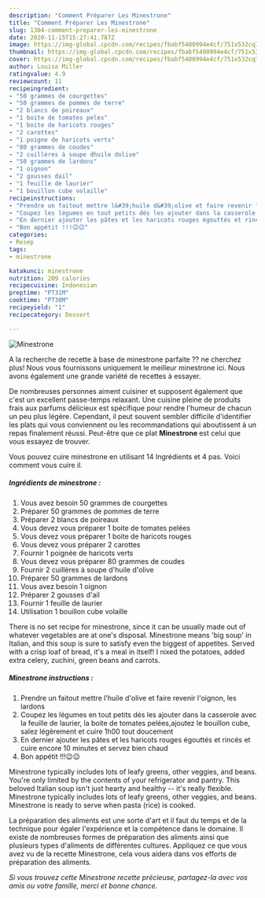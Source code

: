 ```yaml
---
description: "Comment Préparer Les Minestrone"
title: "Comment Préparer Les Minestrone"
slug: 1304-comment-preparer-les-minestrone
date: 2020-11-15T15:27:41.787Z
image: https://img-global.cpcdn.com/recipes/fbabf5400994e4cf/751x532cq70/minestrone-photo-principale-de-la-recette.jpg
thumbnail: https://img-global.cpcdn.com/recipes/fbabf5400994e4cf/751x532cq70/minestrone-photo-principale-de-la-recette.jpg
cover: https://img-global.cpcdn.com/recipes/fbabf5400994e4cf/751x532cq70/minestrone-photo-principale-de-la-recette.jpg
author: Louisa Miller
ratingvalue: 4.9
reviewcount: 11
recipeingredient:
- "50 grammes de courgettes"
- "50 grammes de pommes de terre"
- "2 blancs de poireaux"
- "1 boite de tomates peles"
- "1 boite de haricots rouges"
- "2 carottes"
- "1 poigne de haricots verts"
- "80 grammes de coudes"
- "2 cuillères à soupe dhuile dolive"
- "50 grammes de lardons"
- "1 oignon"
- "2 gousses dail"
- "1 feuille de laurier"
- "1 bouillon cube volaille"
recipeinstructions:
- "Prendre un faitout mettre l&#39;huile d&#39;olive et faire revenir l&#39;oignon, les lardons"
- "Coupez les légumes en tout petits dés les ajouter dans la casserole avec la feuille de laurier, la boite de tomates pelées,ajoutez le bouillon cube, salez légèrement et cuire 1h00 tout doucement"
- "En dernier ajouter les pâtes et les haricots rouges égouttés et rincés et cuire encore 10 minutes et servez bien chaud"
- "Bon appétit !!!😉😉"
categories:
- Resep
tags:
- minestrone

katakunci: minestrone 
nutrition: 209 calories
recipecuisine: Indonesian
preptime: "PT31M"
cooktime: "PT30M"
recipeyield: "1"
recipecategory: Dessert

---
```



![Minestrone](https://img-global.cpcdn.com/recipes/fbabf5400994e4cf/751x532cq70/minestrone-photo-principale-de-la-recette.jpg)

A la recherche de recette à base de minestrone parfaite ?? ne cherchez plus! Nous vous fournissons uniquement le meilleur minestrone ici. Nous avons également une grande variété de recettes à essayer.

De nombreuses personnes aiment cuisiner et supposent également que c'est un excellent passe-temps relaxant. Une cuisine pleine de produits frais aux parfums délicieux est spécifique pour rendre l'humeur de chacun un peu plus légère. Cependant, il peut souvent sembler difficile d'identifier les plats qui vous conviennent ou les recommandations qui aboutissent à un repas finalement réussi. Peut-être que ce plat <strong> Minestrone </strong> est celui que vous essayez de trouver.

<!--inarticleads1-->

Vous pouvez cuire minestrone en utilisant 14 Ingrédients et 4 pas. Voici comment vous cuire il.

##### Ingrédients de minestrone :

1. Vous avez besoin 50 grammes de courgettes
1. Préparer 50 grammes de pommes de terre
1. Préparer 2 blancs de poireaux
1. Vous devez vous préparer 1 boite de tomates pelées
1. Vous devez vous préparer 1 boite de haricots rouges
1. Vous devez vous préparer 2 carottes
1. Fournir 1 poignée de haricots verts
1. Vous devez vous préparer 80 grammes de coudes
1. Fournir 2 cuillères à soupe d&#39;huile d&#39;olive
1. Préparer 50 grammes de lardons
1. Vous avez besoin 1 oignon
1. Préparer 2 gousses d&#39;ail
1. Fournir 1 feuille de laurier
1. Utilisation 1 bouillon cube volaille


There is no set recipe for minestrone, since it can be usually made out of whatever vegetables are at one&#39;s disposal. Minestrone means &#39;big soup&#39; in Italian, and this soup is sure to satisfy even the biggest of appetites. Served with a crisp loaf of bread, it&#39;s a meal in itself! I nixed the potatoes, added extra celery, zuchini, green beans and carrots. 

<!--inarticleads2-->

##### Minestrone instructions :

1. Prendre un faitout mettre l&#39;huile d&#39;olive et faire revenir l&#39;oignon, les lardons
1. Coupez les légumes en tout petits dés les ajouter dans la casserole avec la feuille de laurier, la boite de tomates pelées,ajoutez le bouillon cube, salez légèrement et cuire 1h00 tout doucement
1. En dernier ajouter les pâtes et les haricots rouges égouttés et rincés et cuire encore 10 minutes et servez bien chaud
1. Bon appétit !!!😉😉


Minestrone typically includes lots of leafy greens, other veggies, and beans. You&#39;re only limited by the contents of your refrigerator and pantry. This beloved Italian soup isn&#39;t just hearty and healthy -- it&#39;s really flexible. Minestrone typically includes lots of leafy greens, other veggies, and beans. Minestrone is ready to serve when pasta (rice) is cooked. 

<!--inarticleads1-->

<p>
La préparation des aliments est une sorte d'art et il faut du temps et de la technique pour égaler l'expérience et la compétence dans le domaine. Il existe de nombreuses formes de préparation des aliments ainsi que plusieurs types d'aliments de différentes cultures. Appliquez ce que vous avez vu de la recette Minestrone, cela vous aidera dans vos efforts de préparation des aliments.
</p>

<p>
<i>Si vous trouvez cette Minestrone recette précieuse, partagez-la avec vos amis ou votre famille, merci et bonne chance.</i>
</p>
